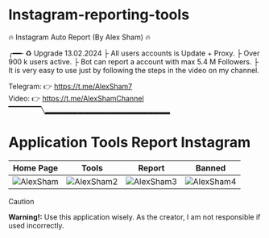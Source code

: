 # Instagram-reporting-tools
🔥 Instagram Auto Report (By Alex Sham) 🔥

╭━━╴♻️ Upgrade 13.02.2024
├ All users accounts is Update + Proxy.
├ Over 900 k users active.
├ Bot can report a account with max 5.4 M Followers.
├ It is very easy to use just by following the steps in the video on my channel.

Telegram: 👉 https://t.me/AlexSham7 
<br>
Video: 👉 https://t.me/AlexShamChannel
▔▔▔▔▔▔╲▂▂▂▂▂▂▂▂▂▂▂▂▂▂▂▂▂▂▂▂▂▂▂
# Application Tools Report Instagram
| Home Page | Tools | Report | Banned |
| -------- | -------- | -------- | ------- |
| ![AlexSham](https://github.com/alexsham26/Instagram-reporting-tools/assets/159854180/c5dca98c-4a72-4ee4-92e7-2b98c015e6da)| ![AlexSham2](https://github.com/alexsham26/Instagram-reporting-tools/assets/159854180/95b12cd8-d0e7-4f58-8953-4e7ff83417c3)| ![AlexSham3](https://github.com/alexsham26/Instagram-reporting-tools/assets/159854180/6f8ddf39-6134-487c-a2a8-26a0636f279b)| ![AlexSham4](https://github.com/alexsham26/Instagram-reporting-tools/assets/159854180/a0cd5396-679f-42d9-9d28-fa96294c5a30)





> [!CAUTION]
> **Warning!:** Use this application wisely. As the creator, I am not responsible if used incorrectly.
